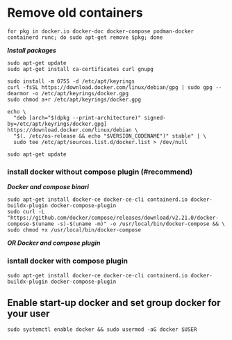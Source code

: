 # Remove old containers
```
for pkg in docker.io docker-doc docker-compose podman-docker containerd runc; do sudo apt-get remove $pkg; done
```
***Install packages***
```
sudo apt-get update
sudo apt-get install ca-certificates curl gnupg

sudo install -m 0755 -d /etc/apt/keyrings
curl -fsSL https://download.docker.com/linux/debian/gpg | sudo gpg --dearmor -o /etc/apt/keyrings/docker.gpg
sudo chmod a+r /etc/apt/keyrings/docker.gpg

echo \
  "deb [arch="$(dpkg --print-architecture)" signed-by=/etc/apt/keyrings/docker.gpg] https://download.docker.com/linux/debian \
  "$(. /etc/os-release && echo "$VERSION_CODENAME")" stable" | \
  sudo tee /etc/apt/sources.list.d/docker.list > /dev/null

sudo apt-get update
```

### install docker without compose plugin (#recommend)
***Docker and compose binari***
```
sudo apt-get install docker-ce docker-ce-cli containerd.io docker-buildx-plugin docker-compose-plugin
sudo curl -L "https://github.com/docker/compose/releases/download/v2.21.0/docker-compose-$(uname -s)-$(uname -m)" -o /usr/local/bin/docker-compose && \
sudo chmod +x /usr/local/bin/docker-compose
```

***OR Docker and compose plugin***
### isntall docker with compose plugin
```
sudo apt-get install docker-ce docker-ce-cli containerd.io docker-buildx-plugin docker-compose-plugin
```

## Enable start-up docker and set group docker for your user
```
sudo systemctl enable docker && sudo usermod -aG docker $USER
```
